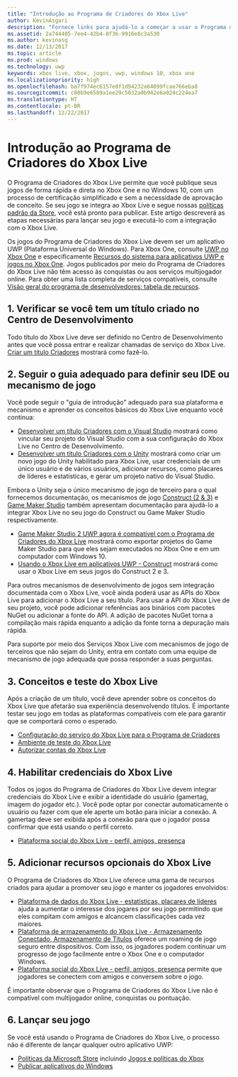```yaml
---
title: "Introdução ao Programa de Criadores do Xbox Live"
author: KevinAsgari
description: "Fornece links para ajudá-lo a começar a usar o Programa de Criadores do Xbox Live."
ms.assetid: 2a744405-7ee4-42b4-8f36-9916e8c3a530
ms.author: kevinasg
ms.date: 12/13/2017
ms.topic: article
ms.prod: windows
ms.technology: uwp
keywords: xbox live, xbox, jogos, uwp, windows 10, xbox one
ms.localizationpriority: high
ms.openlocfilehash: ba7f974ec6157e8f1d94232a64099fcae766eba8
ms.sourcegitcommit: c80b9e6589a1ee29c5032a0b942e6a024c224ea7
ms.translationtype: HT
ms.contentlocale: pt-BR
ms.lasthandoff: 12/22/2017
---
```

# <a name="get-started-with-the-xbox-live-creators-program"></a>Introdução ao Programa de Criadores do Xbox Live
 
O Programa de Criadores do Xbox Live permite que você publique seus jogos de forma rápida e direta no Xbox One e no Windows 10, com um processo de certificação simplificado e sem a necessidade de aprovação de conceito. Se seu jogo se integra ao Xbox Live e segue nossas [políticas padrão da Store](https://msdn.microsoft.com/en-us/library/windows/apps/dn764944.aspx), você está pronto para publicar. Este artigo descreverá as etapas necessárias para lançar seu jogo e executá-lo com a integração com o Xbox Live. 

Os jogos do Programa de Criadores do Xbox Live devem ser um aplicativo UWP (Plataforma Universal do Windows). Para Xbox One, consulte [UWP no Xbox One](https://msdn.microsoft.com/en-us/windows/uwp/xbox-apps/index) e especificamente [Recursos do sistema para aplicativos UWP e jogos no Xbox One](https://msdn.microsoft.com/en-us/windows/uwp/xbox-apps/system-resource-allocation). Jogos publicados por meio do Programa de Criadores do Xbox Live não têm acesso às conquistas ou aos serviços multijogador online. Para obter uma lista completa de serviços compatíveis, consulte [Visão geral do programa de desenvolvedores: tabela de recursos](https://docs.microsoft.com/en-us/windows/uwp/xbox-live/developer-program-overview#feature-table).

## <a name="1-ensure-you-have-a-title-created-on-dev-center"></a>1. Verificar se você tem um título criado no Centro de Desenvolvimento
Todo título do Xbox Live deve ser definido no Centro de Desenvolvimento antes que você possa entrar e realizar chamadas de serviço do Xbox Live.  [Criar um título Criadores](create-and-test-a-new-creators-title.md) mostrará como fazê-lo.

## <a name="2-follow-the-appropriate-guide-to-setup-your-ide-or-game-engine"></a>2. Seguir o guia adequado para definir seu IDE ou mecanismo de jogo
Você pode seguir o "guia de introdução" adequado para sua plataforma e mecanismo e aprender os conceitos básicos do Xbox Live enquanto você continua:

* [Desenvolver um título Criadores com o Visual Studio](develop-creators-title-with-visual-studio.md) mostrará como vincular seu projeto do Visual Studio com a sua configuração do Xbox Live no Centro de Desenvolvimento.
* [Desenvolver um título Criadores com o Unity](develop-creators-title-with-unity.md) mostrará como criar um novo jogo do Unity habilitado para Xbox Live, usar credenciais de um único usuário e de vários usuários, adicionar recursos, como placares de líderes e estatísticas, e gerar um projeto nativo do Visual Studio.

Embora o Unity seja o único mecanismo de jogo de terceiro para o qual fornecemos documentação, os mecanismos de jogo [Construct (2 & 3)](https://www.scirra.com/construct2) e [Game Maker Studio](https://www.yoyogames.com/gamemaker) também apresentam documentação para ajudá-lo a integrar Xbox Live no seu jogo do Construct ou Game Maker Studio respectivamente.

* [Game Maker Studio 2 UWP agora é compatível com o Programa de Criadores do Xbox Live](https://www.yoyogames.com/gamemaker/xblc) mostrará como exportar projetos do Game Maker Studio para que eles sejam executados no Xbox One e em um computador com Windows 10.
* [Usando o Xbox Live em aplicativos UWP - Construct](https://www.scirra.com/tutorials/9540/using-xbox-live-in-uwp-apps) mostrará como usar o Xbox Live em seus jogos do Construct 2 e 3.

Para outros mecanismos de desenvolvimento de jogos sem integração documentada com o Xbox Live, você ainda poderá usar as APIs do Xbox Live para adicionar o Xbox Live a seu título. Para usar a API do Xbox Live de seu projeto, você pode adicionar referências aos binários com pacotes NuGet ou adicionar a fonte do API. A adição de pacotes NuGet torna a compilação mais rápida enquanto a adição da fonte torna a depuração mais rápida.

Para suporte por meio dos Serviços Xbox Live com mecanismos de jogo de terceiros que não sejam do Unity, entra em contato com uma equipe de mecanismo de jogo adequada que possa responder a suas perguntas.

## <a name="3-xbox-live-concepts--testing"></a>3. Conceitos e teste do Xbox Live
Após a criação de um título, você deve aprender sobre os conceitos do Xbox Live que afetarão sua experiência desenvolvendo títulos. É importante testar seu jogo em todas as plataformas compatíveis com ele para garantir que se comportará como o esperado.

- [Configuração do serviço do Xbox Live para o Programa de Criadores](xbox-live-service-configuration-creators.md)
- [Ambiente de teste do Xbox Live](../xbox-live-sandboxes.md)
- [Autorizar contas do Xbox Live](authorize-xbox-live-accounts.md)

## <a name="4-enable-xbox-live-sign-in"></a>4. Habilitar credenciais do Xbox Live
Todos os jogos do Programa de Criadores do Xbox Live devem integrar credenciais do Xbox Live e exibir a identidade do usuário (gamertag, imagem do jogador etc.). Você pode optar por conectar automaticamente o usuário ou fazer com que ele aperte um botão para iniciar a conexão. A gamertag deve ser exibida após a conexão para que o jogador possa confirmar que está usando o perfil correto.

- [Plataforma social do Xbox Live - perfil, amigos, presença](../social-platform/social-platform.md)

## <a name="5-add-optional-xbox-live-features"></a>5. Adicionar recursos opcionais do Xbox Live

O Programa de Criadores do Xbox Live oferece uma gama de recursos criados para ajudar a promover seu jogo e manter os jogadores envolvidos:

- [Plataforma de dados do Xbox Live - estatísticas, placares de líderes](../data-platform/data-platform.md) ajuda a aumentar o interesse dos jogares por seu jogo permitindo que eles compitam com amigos e alcancem classificações cada vez maiores.
- [Plataforma de armazenamento do Xbox Live - Armazenamento Conectado, Armazenamento de Títulos](../storage-platform/storage-platform.md) oferece um roaming de jogo seguro entre dispositivos. Com isso, os jogadores podem continuar um progresso de jogo facilmente entre o Xbox One e o computador Windows.
- [Plataforma social do Xbox Live - perfil, amigos, presença](../social-platform/social-platform.md) permite que jogadores se conectem com amigos e conversem sobre o jogo.

É importante observar que o Programa de Criadores do Xbox Live não é compatível com multijogador online, conquistas ou pontuação.

## <a name="6-release-your-game"></a>6. Lançar seu jogo

Se você está usando o Programa de Criadores do Xbox Live, o processo não é diferente de lançar qualquer outro aplicativo UWP:

- [Políticas da Microsoft Store](https://msdn.microsoft.com/en-us/library/windows/apps/dn764944.aspx) incluindo [Jogos e políticas do Xbox](https://msdn.microsoft.com/en-us/library/windows/apps/dn764944.aspx#pol_10_13)
- [Publicar aplicativos do Windows](https://developer.microsoft.com/en-us/store/publish-apps)